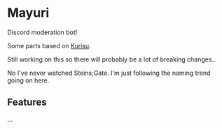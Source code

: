 # Mayuri

Discord moderation bot!

Some parts based on [Kurisu](https://github.com/916253/Kurisu).

Still working on this so there will probably be a lot of breaking changes..

No I've never watched Steins;Gate. I'm just following the naming trend going on here.

## Features

...

